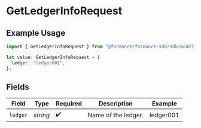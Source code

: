 # GetLedgerInfoRequest

## Example Usage

```typescript
import { GetLedgerInfoRequest } from "@formance/formance-sdk/sdk/models/operations";

let value: GetLedgerInfoRequest = {
  ledger: "ledger001",
};
```

## Fields

| Field               | Type                | Required            | Description         | Example             |
| ------------------- | ------------------- | ------------------- | ------------------- | ------------------- |
| `ledger`            | *string*            | :heavy_check_mark:  | Name of the ledger. | ledger001           |